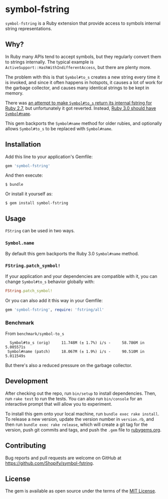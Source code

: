 # symbol-fstring

`symbol-fstring` is a Ruby extension that provide access to symbols internal string representations.

## Why?

In Ruby many APIs tend to accept symbols, but they regularly convert them to strings internally. The typical example is
`ActiveSupport::HashWithIndifferentAccess`, but there are plenty more.

The problem with this is that `Symbol#to_s` creates a new string every time it is invoked, and since it often happens
in hotspots, it causes a lot of work for the garbage collector, and causes many identical strings to be kept in memory.

There was [an attempt to make `Symbol#to_s` return its internal fstring for Ruby 2.7](https://bugs.ruby-lang.org/issues/16150),
but unfortunately it got reverted. Instead, [Ruby 3.0 should have `Symbol#name`](https://github.com/ruby/ruby/commit/eb67c603ca7e435181684857e650b4633fda5bb6).

This gem backports the `Symbol#name` method for older rubies, and optionally allows `Symbol#to_s` to be replaced with `Symbol#name`.

## Installation

Add this line to your application's Gemfile:

```ruby
gem 'symbol-fstring'
```

And then execute:

    $ bundle

Or install it yourself as:

    $ gem install symbol-fstring

## Usage

`FString` can be used in two ways. 

### `Symbol.name`

By default this gem backports the Ruby 3.0 `Symbol#name` method.

### `FString.patch_symbol!`

If your application and your dependencies are compatible with it, you can change `Symbol#to_s` behavior globally with:

```ruby
FString.patch_symbol!
```

Or you can also add it this way in your Gemfile:

```ruby
gem 'symbol-fstring', require: 'fstring/all'
```

### Benchmark

From `benchmark/symbol-to_s`

```
  Symbol#to_s (orig)     11.748M (± 1.7%) i/s -     58.786M in   5.005571s
 Symbol#name (patch)     18.067M (± 1.9%) i/s -     90.510M in   5.011549s
```

But there's also a reduced pressure on the garbage collector.

## Development

After checking out the repo, run `bin/setup` to install dependencies. Then, run `rake test` to run the tests. You can also run `bin/console` for an interactive prompt that will allow you to experiment.

To install this gem onto your local machine, run `bundle exec rake install`. To release a new version, update the version number in `version.rb`, and then run `bundle exec rake release`, which will create a git tag for the version, push git commits and tags, and push the `.gem` file to [rubygems.org](https://rubygems.org).

## Contributing

Bug reports and pull requests are welcome on GitHub at https://github.com/Shopify/symbol-fstring.

## License

The gem is available as open source under the terms of the [MIT License](https://opensource.org/licenses/MIT).
